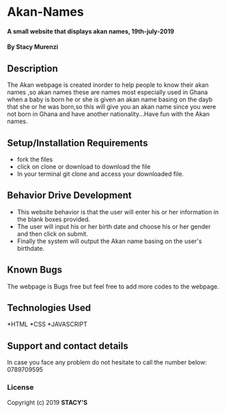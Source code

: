 # Akan-Names
#### A small website that displays akan names, 19th-july-2019
#### By **Stacy Murenzi**
## Description
The Akan webpage is created inorder to help people to know their akan names ,so akan names these are names most especially used in Ghana when a baby is born he or she is given an akan name basing on the dayb that she or he was born,so this will give you an akan name since you were not born in Ghana and have another nationality...Have fun with the Akan names.
## Setup/Installation Requirements
* fork the files
* click on clone or download to download the file
* In your terminal git clone and access your downloaded file.

## Behavior Drive Development
* This website behavior is that the user will enter his or her information in the blank boxes provided.
* The user will input his or her birth date and choose his or her gender and then click on submit.
* Finally the system will output the Akan name basing on the user's birthdate.
## Known Bugs
The webpage is Bugs free but feel free to add more codes to the webpage.
## Technologies Used
 *HTML
 *CSS
 *JAVASCRIPT
## Support and contact details
In case you face any problem do not hesitate to call the number below:
0789709595
### License
Copyright (c) 2019 **STACY'S**
  
